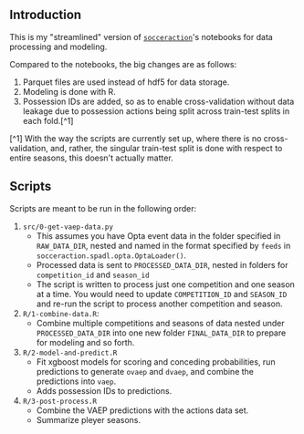 ## Introduction

This is my "streamlined" version of [`socceraction`](https://github.com/ML-KULeuven/socceraction)'s notebooks for data processing and modeling.

Compared to the notebooks, the big changes are as follows:

1. Parquet files are used instead of hdf5 for data storage.
2. Modeling is done with R.
3. Possession IDs are added, so as to enable cross-validation without data leakage due to possession actions being split across train-test splits in each fold.[^1]

[^1] With the way the scripts are currently set up, where there is no cross-validation, and, rather, the singular train-test split is done with respect to entire seasons, this doesn't actually matter.

## Scripts

Scripts are meant to be run in the following order:

1. `src/0-get-vaep-data.py`
    - This assumes you have Opta event data in the folder specified in `RAW_DATA_DIR`, nested and named in the format specified by `feeds` in `socceraction.spadl.opta.OptaLoader()`.
    - Processed data is sent to `PROCESSED_DATA_DIR`, nested in folders for `competition_id` and `season_id`
    - The script is written to process just one competition and one season at a time. You would need to update `COMPETITION_ID` and `SEASON_ID` and re-run the script to process another competition and season.
2. `R/1-combine-data.R`:
    - Combine multiple competitions and seasons of data nested under `PROCESSED_DATA_DIR` into one new folder `FINAL_DATA_DIR` to prepare for modeling and so forth.
3. `R/2-model-and-predict.R`
    - Fit xgboost models for scoring and conceding probabilities, run predictions to generate `ovaep` and `dvaep`, and combine the predictions into `vaep`.
    - Adds possession IDs to predictions.
4. `R/3-post-process.R`
    - Combine the VAEP predictions with the actions data set.
    - Summarize pleyer seasons.
